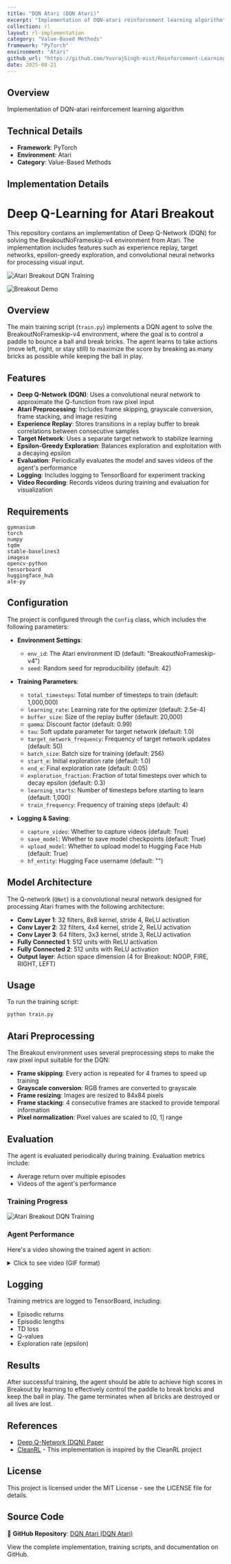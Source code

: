 ```yaml
---
title: "DQN Atari (DQN Atari)"
excerpt: "Implementation of DQN-atari reinforcement learning algorithm"
collection: rl
layout: rl-implementation
category: "Value-Based Methods"
framework: "PyTorch"
environment: "Atari"
github_url: "https://github.com/YuvrajSingh-mist/Reinforcement-Learning/tree/master/DQN-atari"
date: 2025-08-21
---
```


## Overview
Implementation of DQN-atari reinforcement learning algorithm

## Technical Details
- **Framework**: PyTorch
- **Environment**: Atari
- **Category**: Value-Based Methods

## Implementation Details

# Deep Q-Learning for Atari Breakout

This repository contains an implementation of Deep Q-Network (DQN) for solving the BreakoutNoFrameskip-v4 environment from Atari. The implementation includes features such as experience replay, target networks, epsilon-greedy exploration, and convolutional neural networks for processing visual input.

![Atari Breakout DQN Training](https://raw.githubusercontent.com/YuvrajSingh-mist/Reinforcement-Learning/master/DQN-atari/images/image.png)

![Breakout Demo](https://raw.githubusercontent.com/YuvrajSingh-mist/Reinforcement-Learning/master/DQN-atari/images/output.gif)

## Overview

The main training script (`train.py`) implements a DQN agent to solve the BreakoutNoFrameskip-v4 environment, where the goal is to control a paddle to bounce a ball and break bricks. The agent learns to take actions (move left, right, or stay still) to maximize the score by breaking as many bricks as possible while keeping the ball in play.

## Features

- **Deep Q-Network (DQN)**: Uses a convolutional neural network to approximate the Q-function from raw pixel input
- **Atari Preprocessing**: Includes frame skipping, grayscale conversion, frame stacking, and image resizing
- **Experience Replay**: Stores transitions in a replay buffer to break correlations between consecutive samples
- **Target Network**: Uses a separate target network to stabilize learning
- **Epsilon-Greedy Exploration**: Balances exploration and exploitation with a decaying epsilon
- **Evaluation**: Periodically evaluates the model and saves videos of the agent's performance
- **Logging**: Includes logging to TensorBoard for experiment tracking
- **Video Recording**: Records videos during training and evaluation for visualization

## Requirements

```
gymnasium
torch
numpy
tqdm
stable-baselines3
imageio
opencv-python
tensorboard
huggingface_hub
ale-py
```

## Configuration

The project is configured through the `Config` class, which includes the following parameters:

- **Environment Settings**:
  - `env_id`: The Atari environment ID (default: "BreakoutNoFrameskip-v4")
  - `seed`: Random seed for reproducibility (default: 42)

- **Training Parameters**:
  - `total_timesteps`: Total number of timesteps to train (default: 1,000,000)
  - `learning_rate`: Learning rate for the optimizer (default: 2.5e-4)
  - `buffer_size`: Size of the replay buffer (default: 20,000)
  - `gamma`: Discount factor (default: 0.99)
  - `tau`: Soft update parameter for target network (default: 1.0)
  - `target_network_frequency`: Frequency of target network updates (default: 50)
  - `batch_size`: Batch size for training (default: 256)
  - `start_e`: Initial exploration rate (default: 1.0)
  - `end_e`: Final exploration rate (default: 0.05)
  - `exploration_fraction`: Fraction of total timesteps over which to decay epsilon (default: 0.3)
  - `learning_starts`: Number of timesteps before starting to learn (default: 1,000)
  - `train_frequency`: Frequency of training steps (default: 4)

- **Logging & Saving**:
  - `capture_video`: Whether to capture videos (default: True)
  - `save_model`: Whether to save model checkpoints (default: True)
  - `upload_model`: Whether to upload model to Hugging Face Hub (default: True)
  - `hf_entity`: Hugging Face username (default: "")

## Model Architecture

The Q-network (`QNet`) is a convolutional neural network designed for processing Atari frames with the following architecture:
- **Conv Layer 1**: 32 filters, 8x8 kernel, stride 4, ReLU activation
- **Conv Layer 2**: 32 filters, 4x4 kernel, stride 2, ReLU activation  
- **Conv Layer 3**: 64 filters, 3x3 kernel, stride 3, ReLU activation
- **Fully Connected 1**: 512 units with ReLU activation
- **Fully Connected 2**: 512 units with ReLU activation
- **Output layer**: Action space dimension (4 for Breakout: NOOP, FIRE, RIGHT, LEFT)

## Usage

To run the training script:

```bash
python train.py
```

## Atari Preprocessing

The Breakout environment uses several preprocessing steps to make the raw pixel input suitable for the DQN:
- **Frame skipping**: Every action is repeated for 4 frames to speed up training
- **Grayscale conversion**: RGB frames are converted to grayscale
- **Frame resizing**: Images are resized to 84x84 pixels
- **Frame stacking**: 4 consecutive frames are stacked to provide temporal information
- **Pixel normalization**: Pixel values are scaled to [0, 1] range

## Evaluation

The agent is evaluated periodically during training. Evaluation metrics include:
- Average return over multiple episodes
- Videos of the agent's performance


### Training Progress

![Atari Breakout DQN Training](https://raw.githubusercontent.com/YuvrajSingh-mist/Reinforcement-Learning/master/DQN-atari/images/image.png)

### Agent Performance

Here's a video showing the trained agent in action:

<details>
  <summary>Click to see video (GIF format)</summary>
  
![Breakout Agent Performance](https://raw.githubusercontent.com/YuvrajSingh-mist/Reinforcement-Learning/master/DQN-atari/images/output.gif)
  
</details>




## Logging

Training metrics are logged to TensorBoard, including:
- Episodic returns
- Episodic lengths
- TD loss
- Q-values
- Exploration rate (epsilon)

## Results

After successful training, the agent should be able to achieve high scores in Breakout by learning to effectively control the paddle to break bricks and keep the ball in play. The game terminates when all bricks are destroyed or all lives are lost.

## References

- [Deep Q-Network (DQN) Paper](https://www.nature.com/articles/nature14236)
- [CleanRL](https://github.com/vwxyzjn/cleanrl) - This implementation is inspired by the CleanRL project

## License

This project is licensed under the MIT License - see the LICENSE file for details.


## Source Code
📁 **GitHub Repository**: [DQN Atari (DQN Atari)](https://github.com/YuvrajSingh-mist/Reinforcement-Learning/tree/master/DQN-atari)

View the complete implementation, training scripts, and documentation on GitHub.
